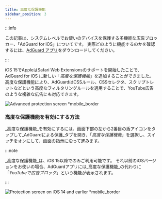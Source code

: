 ```yaml
---
title: 高度な保護機能
sidebar_position: 3
---
```


:::info

この記事は、システムレベルでお使いのデバイスを保護する多機能な広告ブロッカー、「AdGuard for iOS」についてです。 実際どのように機能するのかを確認するには、[AdGuard アプリ](https://agrd.io/download-kb-adblock)をダウンロードしてください。

:::

iOS 15でAppleはSafari Web Extensionsのサポートを開始したことで、AdGuard for iOS に新しい「_高度な保護機能_」を追加することができました。 高度な保護機能により、AdGuardはCSSルール、CSSセレクタ、スクリプトレットなどという高度なフィルタリングルールを適用することで、YouTube広告のような複雑な広告にも対応できます。

![Advanced protection screen \*mobile\_border](https://cdn.adtidy.org/public/Adguard/kb/iOS/features/protection_screen_15_en.jpeg)

### 高度な保護機能を有効にする方法

_高度な保護機能_を有効にするには、画面下部の左から2番目の盾アイコンをタップして_AdGuardによる保護_タブを開き、「_高度な保護機能_」を選択し、スイッチをオンにして、画面の指示に沿って進みます。

:::note

_高度な保護機能_は、iOS 15以降でのみご利用可能です。 それ以前のiOSバージョンをお使いの場合、AdGuardアプリには_高度な保護機能_の代わりに「_YouTubeで広告ブロック_」という機能が表示されます。

:::

![Protection screen on iOS 14 and earlier \*mobile\_border](https://cdn.adtidy.org/public/Adguard/kb/iOS/features/protection_screen_14_en.jpeg)
